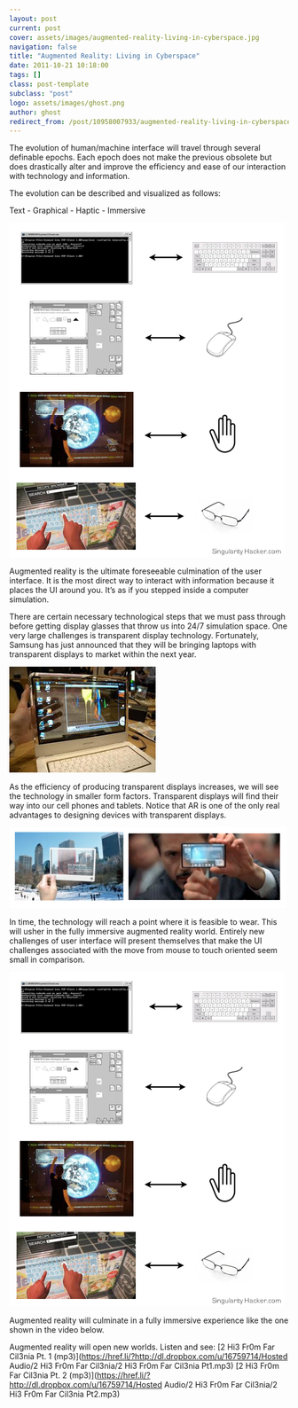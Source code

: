 ```yaml
---
layout: post
current: post
cover: assets/images/augmented-reality-living-in-cyberspace.jpg
navigation: false
title: "Augmented Reality: Living in Cyberspace"
date: 2011-10-21 10:18:00
tags: []
class: post-template
subclass: "post"
logo: assets/images/ghost.png
author: ghost
redirect_from: /post/10958007933/augmented-reality-living-in-cyberspace
---
```


The evolution of human/machine interface will travel through several definable epochs. Each epoch does not make the previous obsolete but does drastically alter and improve the efficiency and ease of our interaction with technology and information.

The evolution can be described and visualized as follows:

Text - Graphical - Haptic - Immersive

![User Interaction Evolution](/assets/images/augmented-1.png)

Augmented reality is the ultimate foreseeable culmination of the user interface. It is the most direct way to interact with information because it places the UI around you. It’s as if you stepped inside a computer simulation.

There are certain necessary technological steps that we must pass through before getting display glasses that throw us into 24/7 simulation space. One very large challenges is transparent display technology. Fortunately, Samsung has just announced that they will be bringing laptops with transparent displays to market within the next year.

![Transparent Laptop](/assets/images/augmented-2.jpg)

As the efficiency of producing transparent displays increases, we will see the technology in smaller form factors. Transparent displays will find their way into our cell phones and tablets. Notice that AR is one of the only real advantages to designing devices with transparent displays.

![Transparent Mobile Devices](/assets/images/augmented-3.png)

In time, the technology will reach a point where it is feasible to wear. This will usher in the fully immersive augmented reality world. Entirely new challenges of user interface will present themselves that make the UI challenges associated with the move from mouse to touch oriented seem small in comparison.

![Augmented Reality Display Glasses](/assets/images/augmented-4.png)

Augmented reality will culminate in a fully immersive experience like the one shown in the video below.

Augmented reality will open new worlds. Listen and see:
[2 Hi3 Fr0m Far Cil3nia Pt. 1 (mp3)](https://href.li/?http://dl.dropbox.com/u/16759714/Hosted Audio/2 Hi3 Fr0m Far Cil3nia/2 Hi3 Fr0m Far Cil3nia Pt1.mp3)
[2 Hi3 Fr0m Far Cil3nia Pt. 2 (mp3)](https://href.li/?http://dl.dropbox.com/u/16759714/Hosted Audio/2 Hi3 Fr0m Far Cil3nia/2 Hi3 Fr0m Far Cil3nia Pt2.mp3)
